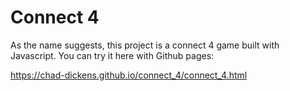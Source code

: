 # Connect 4

As the name suggests, this project is a connect 4 game built with Javascript. You can try it here with Github pages:

https://chad-dickens.github.io/connect_4/connect_4.html
